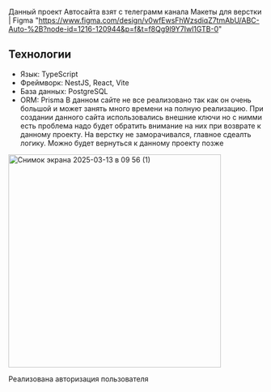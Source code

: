 Данный проект Автосайта взят с телеграмм канала Макеты для верстки | Figma 
"https://www.figma.com/design/v0wfEwsFhWzsdiqZ7tmAbU/ABC-Auto-%2B?node-id=1216-120944&p=f&t=f8Qg9l9Y7Iwl1GTB-0"
## Технологии
- Язык: TypeScript
- Фреймворк: NestJS, React, Vite
- База данных: PostgreSQL
- ORM: Prisma
В данном сайте не все реализовано так как он очень большой и может занять много времени на полную реализацию.
При создании данного сайта использовались внешние ключи  но с нимми есть проблема надо будет обратить внимание на них при возврате к данному проекту.
На верстку не заморачивался, главное сдеалть логику.
Можно будет вернуться к данному проекту позже 
<img width="420" alt="Снимок экрана 2025-03-13 в 09 56 (1)" src="https://github.com/user-attachments/assets/fa1db7ba-bcfe-4494-9b54-d3f9f11e16b2" />

Реализована авторизация пользователя


